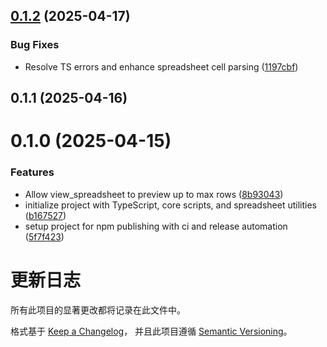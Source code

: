 

## [0.1.2](https://github.com/ZephyrDeng/spreadsheet-mcp/compare/v0.1.1...v0.1.2) (2025-04-17)


### Bug Fixes

* Resolve TS errors and enhance spreadsheet cell parsing ([1197cbf](https://github.com/ZephyrDeng/spreadsheet-mcp/commit/1197cbf545b5d0c0a90e18e96f35a9f3dfe8d5b5))

## 0.1.1 (2025-04-16)

# 0.1.0 (2025-04-15)


### Features

* Allow view_spreadsheet to preview up to max rows ([8b93043](https://github.com/ZephyrDeng/spreadsheet-mcp/commit/8b93043a4a17b27272b9a13dc58e45ad77c31470))
* initialize project with TypeScript, core scripts, and spreadsheet utilities ([b167527](https://github.com/ZephyrDeng/spreadsheet-mcp/commit/b16752706c92b5cfd7b6d2b95693eda299103867))
* setup project for npm publishing with ci and release automation ([5f7f423](https://github.com/ZephyrDeng/spreadsheet-mcp/commit/5f7f4236b70d40071d7ee367ebc19f4bfeba2317))

# 更新日志

所有此项目的显著更改都将记录在此文件中。

格式基于 [Keep a Changelog](https://keepachangelog.com/zh-CN/1.0.0/)，
并且此项目遵循 [Semantic Versioning](https://semver.org/lang/zh-CN/)。

<!--
格式示例：
## [版本号] - YYYY-MM-DD
### 新增
- 功能描述

### 变更
- 功能描述

### 修复
- 功能描述

### 移除
- 功能描述
-->
